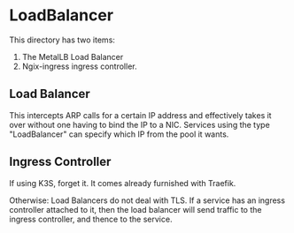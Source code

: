 # LoadBalancer

This directory has two items:

1. The MetalLB Load Balancer
2. Ngix-ingress ingress controller.

## Load Balancer

This intercepts ARP calls for a certain IP address and effectively takes it
over without one having to bind the IP to a NIC. Services using the type
"LoadBalancer" can specify which IP from the pool it wants.

## Ingress Controller

If using K3S, forget it. It comes already furnished with Traefik.

Otherwise:
Load Balancers do not deal with TLS. If a service has an ingress controller
attached to it, then the load balancer will send traffic to the ingress
controller, and thence to the service.
